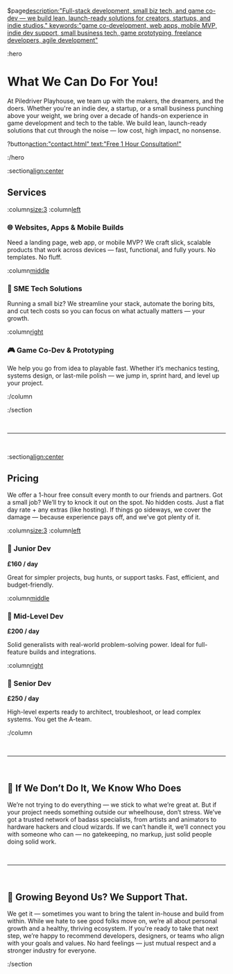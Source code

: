 $page[description:"Full-stack development, small biz tech, and game co-dev — we build lean, launch-ready solutions for creators, startups, and indie studios." keywords:"game co-development, web apps, mobile MVP, indie dev support, small business tech, game prototyping, freelance developers, agile development"]()

:hero[](#services-hero)

# What We Can Do For You!

At Piledriver Playhouse, we team up with the makers, the dreamers, and the doers. Whether you're an indie dev, a startup, or a small business punching above your weight, we bring over a decade of hands-on experience in game development and tech to the table. We build lean, launch-ready solutions that cut through the noise — low cost, high impact, no nonsense.

?button[action:"contact.html" text:"Free 1 Hour Consultation!"](#contact-btn)

:/hero

:section[align:center](#services)

## Services

:column[size:3](#services-table)
:column[left]()

### 🌐 Websites, Apps & Mobile Builds

Need a landing page, web app, or mobile MVP? We craft slick, scalable products that work across devices — fast, functional, and fully yours. No templates. No fluff.

:column[middle]()

### 🧰 SME Tech Solutions

Running a small biz? We streamline your stack, automate the boring bits, and cut tech costs so you can focus on what actually matters — your growth.

:column[right]()

### 🎮 Game Co-Dev & Prototyping

We help you go from idea to playable fast. Whether it’s mechanics testing, systems design, or last-mile polish — we jump in, sprint hard, and level up your project.

:/column

:/section

<br>

---

<br>

:section[align:center](#pricing)

## Pricing

We offer a 1-hour free consult every month to our friends and partners. Got a small job? We’ll try to knock it out on the spot.
No hidden costs. Just a flat day rate + any extras (like hosting). If things go sideways, we cover the damage — because experience pays off, and we’ve got plenty of it.

:column[size:3](#pricing-table)
:column[left]()

### 🐣 Junior Dev

**£160 / day**

Great for simpler projects, bug hunts, or support tasks. Fast, efficient, and budget-friendly.

:column[middle]()

### 🧩 Mid-Level Dev

**£200 / day**

Solid generalists with real-world problem-solving power. Ideal for full-feature builds and integrations.

:column[right]()

### 🧠 Senior Dev

**£250 / day**

High-level experts ready to architect, troubleshoot, or lead complex systems. You get the A-team.

:/column

<br>

---

<br>

## 🤝 If We Don’t Do It, We Know Who Does

We’re not trying to do everything — we stick to what we’re great at. But if your project needs something outside our wheelhouse, don’t stress. We’ve got a trusted network of badass specialists, from artists and animators to hardware hackers and cloud wizards. If we can’t handle it, we’ll connect you with someone who can — no gatekeeping, no markup, just solid people doing solid work.

<br>

---

<br>

## 🌱 Growing Beyond Us? We Support That.
We get it — sometimes you want to bring the talent in-house and build from within. While we hate to see good folks move on, we’re all about personal growth and a healthy, thriving ecosystem. If you're ready to take that next step, we’re happy to recommend developers, designers, or teams who align with your goals and values. No hard feelings — just mutual respect and a stronger industry for everyone.

:/section
